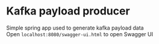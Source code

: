 # Kafka payload producer
Simple spring app used to generate kafka payload data<br>
Open `localhost:8080/swagger-ui.html` to open Swagger UI
